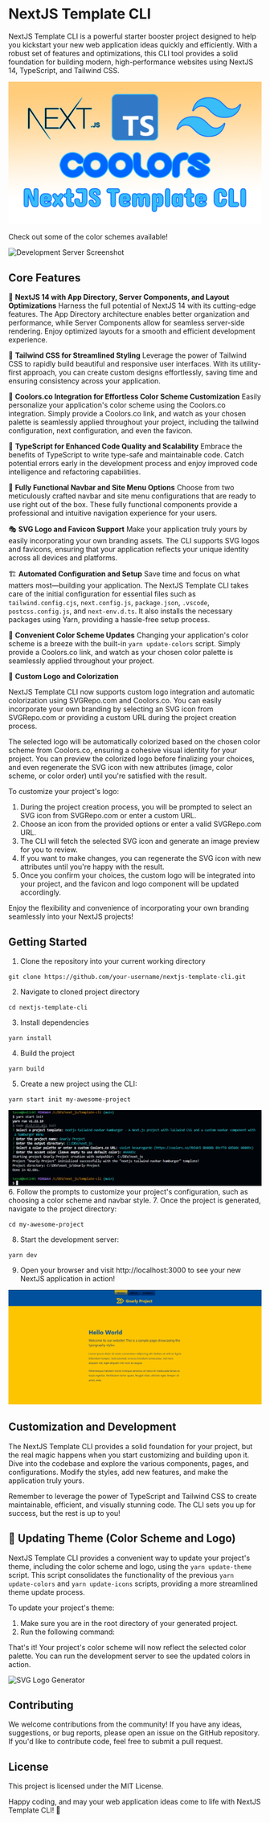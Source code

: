 # NextJS Template CLI

NextJS Template CLI is a powerful starter booster project designed to help you kickstart your new web application ideas quickly and efficiently. With a robust set of features and optimizations, this CLI tool provides a solid foundation for building modern, high-performance websites using NextJS 14, TypeScript, and Tailwind CSS.

![NextJs Template CLI Banner](assets/next_ts_tailwind_coolors_template_cli.png)

Check out some of the color schemes available!

![Development Server Screenshot](assets/template-cli-reel.gif)

## Core Features

🚀 **NextJS 14 with App Directory, Server Components, and Layout Optimizations**
Harness the full potential of NextJS 14 with its cutting-edge features. The App Directory architecture enables better organization and performance, while Server Components allow for seamless server-side rendering. Enjoy optimized layouts for a smooth and efficient development experience.

🎨 **Tailwind CSS for Streamlined Styling**
Leverage the power of Tailwind CSS to rapidly build beautiful and responsive user interfaces. With its utility-first approach, you can create custom designs effortlessly, saving time and ensuring consistency across your application.

🌈 **Coolors.co Integration for Effortless Color Scheme Customization**
Easily personalize your application's color scheme using the Coolors.co integration. Simply provide a Coolors.co link, and watch as your chosen palette is seamlessly applied throughout your project, including the tailwind configuration, next configuration, and even the favicon.

🧩 **TypeScript for Enhanced Code Quality and Scalability**
Embrace the benefits of TypeScript to write type-safe and maintainable code. Catch potential errors early in the development process and enjoy improved code intelligence and refactoring capabilities.

🍬 **Fully Functional Navbar and Site Menu Options**
Choose from two meticulously crafted navbar and site menu configurations that are ready to use right out of the box. These fully functional components provide a professional and intuitive navigation experience for your users.

🎭 **SVG Logo and Favicon Support**
Make your application truly yours by easily incorporating your own branding assets. The CLI supports SVG logos and favicons, ensuring that your application reflects your unique identity across all devices and platforms.

🏗️ **Automated Configuration and Setup**
Save time and focus on what matters most—building your application. The NextJS Template CLI takes care of the initial configuration for essential files such as `tailwind.config.cjs`, `next.config.js`, `package.json`, `.vscode`, `postcss.config.js`, and `next-env.d.ts`. It also installs the necessary packages using Yarn, providing a hassle-free setup process.

🎨 **Convenient Color Scheme Updates**
Changing your application's color scheme is a breeze with the built-in `yarn update-colors` script. Simply provide a Coolors.co link, and watch as your chosen color palette is seamlessly applied throughout your project.

🎨 **Custom Logo and Colorization**

NextJS Template CLI now supports custom logo integration and automatic colorization using SVGRepo.com and Coolors.co. You can easily incorporate your own branding by selecting an SVG icon from SVGRepo.com or providing a custom URL during the project creation process.

The selected logo will be automatically colorized based on the chosen color scheme from Coolors.co, ensuring a cohesive visual identity for your project. You can preview the colorized logo before finalizing your choices, and even regenerate the SVG icon with new attributes (image, color scheme, or color order) until you're satisfied with the result.

To customize your project's logo:

1. During the project creation process, you will be prompted to select an SVG icon from SVGRepo.com or enter a custom URL.
2. Choose an icon from the provided options or enter a valid SVGRepo.com URL.
3. The CLI will fetch the selected SVG icon and generate an image preview for you to review.
4. If you want to make changes, you can regenerate the SVG icon with new attributes until you're happy with the result.
5. Once you confirm your choices, the custom logo will be integrated into your project, and the favicon and logo component will be updated accordingly.

Enjoy the flexibility and convenience of incorporating your own branding seamlessly into your NextJS projects!

## Getting Started

1. Clone the repository into your current working directory

```
git clone https://github.com/your-username/nextjs-template-cli.git
```

2. Navigate to cloned project directory

```
cd nextjs-template-cli
```

3. Install dependencies

```
yarn install
```

4. Build the project

```
yarn build
```

5. Create a new project using the CLI:

```
yarn start init my-awesome-project
```

![CLI Inquirer Questions](assets/template_cli_screenshot.png) 6. Follow the prompts to customize your project's configuration, such as choosing a color scheme and navbar style. 7. Once the project is generated, navigate to the project directory:

```
cd my-awesome-project
```

8. Start the development server:

```
yarn dev
```

9. Open your browser and visit http://localhost:3000 to see your new NextJS application in action!

![Development Server Screenshot](assets/site_screenshot.png)

## Customization and Development

The NextJS Template CLI provides a solid foundation for your project, but the real magic happens when you start customizing and building upon it. Dive into the codebase and explore the various components, pages, and configurations. Modify the styles, add new features, and make the application truly yours.

Remember to leverage the power of TypeScript and Tailwind CSS to create maintainable, efficient, and visually stunning code. The CLI sets you up for success, but the rest is up to you!

## 🎨 Updating Theme (Color Scheme and Logo)

NextJS Template CLI provides a convenient way to update your project's theme, including the color scheme and logo, using the `yarn update-theme` script. This script consolidates the functionality of the previous `yarn update-colors` and `yarn update-icons` scripts, providing a more streamlined theme update process.

To update your project's theme:

1. Make sure you are in the root directory of your generated project.
2. Run the following command:

That's it! Your project's color scheme will now reflect the selected color palette. You can run the development server to see the updated colors in action.

![SVG Logo Generator](assets/svg_logo_generator.gif)

## Contributing

We welcome contributions from the community! If you have any ideas, suggestions, or bug reports, please open an issue on the GitHub repository. If you'd like to contribute code, feel free to submit a pull request.

## License

This project is licensed under the MIT License.

Happy coding, and may your web application ideas come to life with NextJS Template CLI! 🌟
